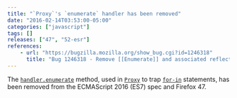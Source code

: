 ```yaml
---
title: "`Proxy`'s `enumerate` handler has been removed"
date: "2016-02-14T03:53:00-05:00"
categories: ["javascript"]
tags: []
releases: ["47", "52-esr"]
references:
    - url: "https://bugzilla.mozilla.org/show_bug.cgi?id=1246318"
      title: "Bug 1246318 - Remove [[Enumerate]] and associated reflective capabilities"
---
```

The [`handler.enumerate`](https://developer.mozilla.org/docs/Web/JavaScript/Reference/Global_Objects/Proxy/handler/enumerate) method, used in [`Proxy`](https://developer.mozilla.org/docs/Web/JavaScript/Reference/Global_Objects/Proxy) to trap [`for-in`](https://developer.mozilla.org/docs/Web/JavaScript/Reference/Statements/for...in) statements, has been removed from the ECMAScript 2016 (ES7) spec and Firefox 47.
